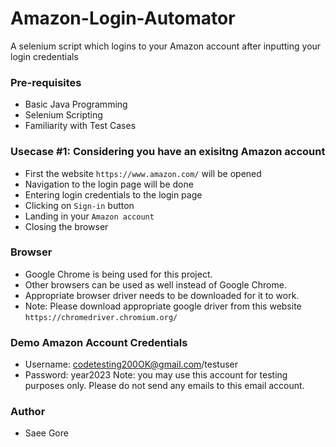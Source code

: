 # Amazon-Login-Automator
A selenium script which logins to your Amazon account after inputting your login credentials

### Pre-requisites
- Basic Java Programming
- Selenium Scripting
- Familiarity with Test Cases

### Usecase #1: Considering you have an exisitng Amazon account

- First the website `https://www.amazon.com/` will be opened
- Navigation to the login page will be done
- Entering login credentials to the login page
- Clicking on `Sign-in` button
- Landing in your `Amazon account`
- Closing the browser

### Browser 
- Google Chrome is being used for this project. 
- Other browsers can be used as well instead of Google Chrome. 
- Appropriate browser driver needs to be downloaded for it to work.
- Note: Please download appropriate google driver from this website `https://chromedriver.chromium.org/`


### Demo Amazon Account Credentials 
- Username: codetesting200OK@gmail.com/testuser
- Password: year2023
Note: you may use this account for testing purposes only. Please do not send any emails to this email account.

### Author
- Saee Gore
